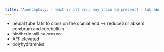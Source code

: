 ```yaml
---
title: "Anencephaly: - what is it? will any brain be present? - lab abnormality - amniotic fluid amount"
---
```

- neural tube fails to close on the cranial end --&gt; reduced or absent cerebrum and cerebellum
- hindbrain will be present
- AFP elevated
- polyhydramnios

